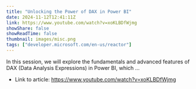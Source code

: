 ```yaml
---
title: "Unlocking the Power of DAX in Power BI"
date: 2024-11-12T12:41:11Z
link: https://www.youtube.com/watch?v=xoKLBDfWjmg
showShare: false
showReadTime: false
thumbnail: images/misc.png
tags: ["developer.microsoft.com/en-us/reactor"]
---
```

In this session, we will explore the fundamentals and advanced features of DAX (Data Analysis Expressions) in Power BI, which ...

- Link to article: https://www.youtube.com/watch?v=xoKLBDfWjmg